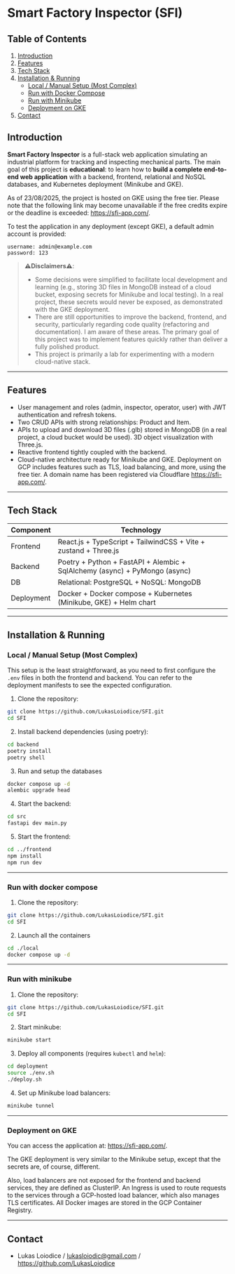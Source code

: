 # Smart Factory Inspector (SFI)

## Table of Contents

1. [Introduction](#introduction)
2. [Features](#features)
3. [Tech Stack](#tech-stack)
4. [Installation & Running](#installation--running)
   - [Local / Manual Setup (Most Complex)](#local--manual-setup-most-complex)
   - [Run with Docker Compose](#run-with-docker-compose)
   - [Run with Minikube](#run-with-minikube)
   - [Deployment on GKE](#deployment-on-gke)
5. [Contact](#contact)


## Introduction

**Smart Factory Inspector** is a full-stack web application simulating an industrial platform for tracking and inspecting mechanical parts.
The main goal of this project is **educational**: to learn how to **build a complete end-to-end web application** with a backend, frontend, relational and NoSQL databases, and Kubernetes deployment (Minikube and GKE).

As of 23/08/2025, the project is hosted on GKE using the free tier. Please note that the following link may become unavailable if the free credits expire or the deadline is exceeded: https://sfi-app.com/.

To test the application in any deployment (except GKE), a default admin account is provided:
```
username: admin@example.com
password: 123
```

> **⚠️Disclaimers⚠️**:
>
> * Some decisions were simplified to facilitate local development and learning (e.g., storing 3D files in MongoDB instead of a cloud bucket, exposing secrets for Minikube and local testing). In a real project, these secrets would never be exposed, as demonstrated with the GKE deployment.
> * There are still opportunities to improve the backend, frontend, and security, particularly regarding code quality (refactoring and documentation). I am aware of these areas. The primary goal of this project was to implement features quickly rather than deliver a fully polished product.
> * This project is primarily a lab for experimenting with a modern cloud-native stack.
---

## Features
* User management and roles (admin, inspector, operator, user) with JWT authentication and refresh tokens.
* Two CRUD APIs with strong relationships: Product and Item.
* APIs to upload and download 3D files (.glb) stored in MongoDB (in a real project, a cloud bucket would be used). 3D object visualization with Three.js.
* Reactive frontend tightly coupled with the backend.
* Cloud-native architecture ready for Minikube and GKE. Deployment on GCP includes features such as TLS, load balancing, and more, using the free tier. A domain name has been registered via Cloudflare https://sfi-app.com/.
---

## Tech Stack

| Component     | Technology                                                         |
| ------------- | ------------------------------------------------------------------ |
| Frontend      | React.js + TypeScript + TailwindCSS + Vite + zustand + Three.js |
| Backend       | Poetry + Python + FastAPI + Alembic + SqlAlchemy (async) + PyMongo (async) |
| DB | Relational: PostgreSQL + NoSQL: MongoDB |
| Deployment    | Docker + Docker compose + Kubernetes (Minikube, GKE) + Helm chart |

---

## Installation & Running

### Local / Manual Setup (Most Complex)

This setup is the least straightforward, as you need to first configure the `.env` files in both the frontend and backend. You can refer to the deployment manifests to see the expected configuration.

1. Clone the repository:

```bash
git clone https://github.com/LukasLoiodice/SFI.git
cd SFI
```

2. Install backend dependencies (using poetry):

```bash
cd backend
poetry install
poetry shell
```

3. Run and setup the databases

```bash
docker compose up -d
alembic upgrade head
```

4. Start the backend:

```bash
cd src
fastapi dev main.py
```

5. Start the frontend:

```bash
cd ../frontend
npm install
npm run dev
```
---

### Run with docker compose

1. Clone the repository:

```bash
git clone https://github.com/LukasLoiodice/SFI.git
cd SFI
```

2. Launch all the containers

```bash
cd ./local
docker compose up -d
```

---

### Run with minikube

1. Clone the repository:

```bash
git clone https://github.com/LukasLoiodice/SFI.git
cd SFI
```

2. Start minikube:
```bash
minikube start
```

3. Deploy all components (requires `kubectl` and `helm`):
```bash
cd deployment
source ./env.sh
./deploy.sh
```

4. Set up Minikube load balancers:
```bash
minikube tunnel
```

---

### Deployment on GKE

You can access the application at: https://sfi-app.com/.

The GKE deployment is very similar to the Minikube setup, except that the secrets are, of course, different.

Also, load balancers are not exposed for the frontend and backend services, they are defined as ClusterIP. An Ingress is used to route requests to the services through a GCP-hosted load balancer, which also manages TLS certificates. All Docker images are stored in the GCP Container Registry.

---

## Contact

* Lukas Loiodice / lukasloiodic@gmail.com / https://github.com/LukasLoiodice